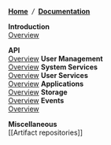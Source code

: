 [**Home**](Home) &nbsp;*/*&nbsp; [**Documentation**](technical-documentation)

**Introduction**  
[Overview](overview)

**API**      
 [Overview](overview-api)
  **User Management**      
    [Overview](overview-users)
  **System Services**    
    [Overview](overview-system)
  **User Services**    
    [Overview](overview-services)
  **Applications**    
    [Overview](overview-apps)
  **Storage**    
    [Overview](overview-storage)
  **Events**    
    [Overview](overview-events)

**Miscellaneous**    
  [[Artifact repositories]]
